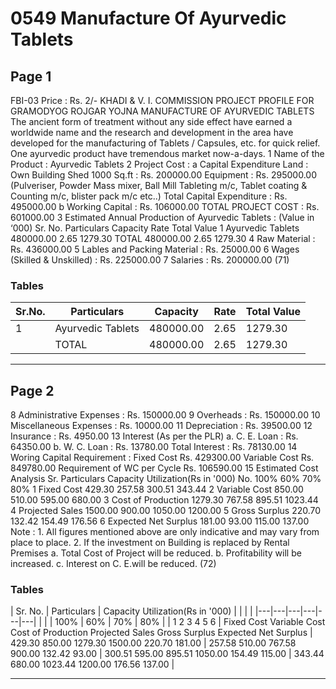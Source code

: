 # 0549 Manufacture Of Ayurvedic Tablets

## Page 1

FBI-03 Price : Rs. 2/- KHADI & V. I. COMMISSION PROJECT PROFILE FOR GRAMODYOG ROJGAR YOJNA MANUFACTURE OF AYURVEDIC TABLETS The ancient form of treatment without any side effect have earned a worldwide name and the research and development in the area have developed for the manufacturing of Tablets / Capsules, etc. for quick relief. One ayurvedic product have tremendous market now-a-days. 1 Name of the Product : Ayurvedic Tablets 2 Project Cost : a Capital Expenditure Land : Own Building Shed 1000 Sq.ft : Rs. 200000.00 Equipment : Rs. 295000.00 (Pulveriser, Powder Mass mixer, Ball Mill Tableting m/c, Tablet coating & Counting m/c, blister pack m/c etc..) Total Capital Expenditure : Rs. 495000.00 b Working Capital : Rs. 106000.00 TOTAL PROJECT COST : Rs. 601000.00 3 Estimated Annual Production of Ayurvedic Tablets : (Value in ‘000) Sr. No. Particulars Capacity Rate Total Value 1 Ayurvedic Tablets 480000.00 2.65 1279.30 TOTAL 480000.00 2.65 1279.30 4 Raw Material : Rs. 436000.00 5 Lables and Packing Material : Rs. 25000.00 6 Wages (Skilled & Unskilled) : Rs. 225000.00 7 Salaries : Rs. 200000.00 (71)

### Tables

| Sr.No. | Particulars | Capacity | Rate | Total Value |
|---|---|---|---|---|
| 1 | Ayurvedic Tablets | 480000.00 | 2.65 | 1279.30 |
|  | TOTAL | 480000.00 | 2.65 | 1279.30 |

---

## Page 2

8 Administrative Expenses : Rs. 150000.00 9 Overheads : Rs. 150000.00 10 Miscellaneous Expenses : Rs. 10000.00 11 Depreciation : Rs. 39500.00 12 Insurance : Rs. 4950.00 13 Interest (As per the PLR) a. C. E. Loan : Rs. 64350.00 b. W. C. Loan : Rs. 13780.00 Total Interest : Rs. 78130.00 14 Woring Capital Requirement : Fixed Cost Rs. 429300.00 Variable Cost Rs. 849780.00 Requirement of WC per Cycle Rs. 106590.00 15 Estimated Cost Analysis Sr. Particulars Capacity Utilization(Rs in '000) No. 100% 60% 70% 80% 1 Fixed Cost 429.30 257.58 300.51 343.44 2 Variable Cost 850.00 510.00 595.00 680.00 3 Cost of Production 1279.30 767.58 895.51 1023.44 4 Projected Sales 1500.00 900.00 1050.00 1200.00 5 Gross Surplus 220.70 132.42 154.49 176.56 6 Expected Net Surplus 181.00 93.00 115.00 137.00 Note : 1. All figures mentioned above are only indicative and may vary from place to place. 2. If the investment on Building is replaced by Rental Premises a. Total Cost of Project will be reduced. b. Profitability will be increased. c. Interest on C. E.will be reduced. (72)

### Tables

| Sr.
No. | Particulars | Capacity Utilization(Rs in '000) |  |  |  |
|---|---|---|---|---|---|
|  |  | 100% | 60% | 70% | 80% |
| 1
2
3
4
5
6 | Fixed Cost
Variable Cost
Cost of Production
Projected Sales
Gross Surplus
Expected Net Surplus | 429.30
850.00
1279.30
1500.00
220.70
181.00 | 257.58
510.00
767.58
900.00
132.42
93.00 | 300.51
595.00
895.51
1050.00
154.49
115.00 | 343.44
680.00
1023.44
1200.00
176.56
137.00 |

---

